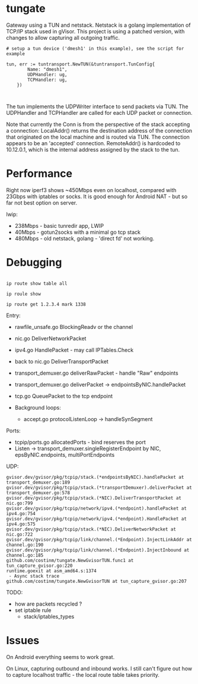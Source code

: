 # tungate

Gateway using a TUN and netstack. Netstack is a golang implementation of TCP/IP stack 
used in gVisor. This project is using a patched version, with changes to allow capturing
all outgoing traffic.

``` 
# setup a tun device ('dmesh1' in this example), see the script for example

tun, err := tuntransport.NewTUN(&tuntransport.TunConfig{
		Name: "dmesh1",
		UDPHandler: ug,
		TCPHandler: ug,
	})

 	

```

The tun implements the UDPWriter interface to send packets via TUN.
The UDPHandler and TCPHandler are called for each UDP packet or connection. 

Note that currently the Conn is from the perspective of the stack accepting a connection:
LocalAddr() returns the destination address of the connection that originated on the 
local machine and is routed via TUN. The connection appears to be an 'accepted' connection.
RemoteAddr() is hardcoded to 10.12.0.1, which is the internal address assigned by the stack 
to the tun.

# Performance

Right now iperf3 shows ~450Mbps even on localhost, compared with 23Gbps with iptables or 
socks. It is good enough for Android NAT - but so far not best option on server. 

lwip: 
- 238Mbps - basic tunredir app, LWIP
- 40Mbps - gotun2socks with a minimal go tcp stack
- 480Mbps - old netstack, golang - 'direct fd' not working.

# Debugging 

```

ip route show table all

ip roule show

ip route get 1.2.3.4 mark 1338
```

Entry: 
- rawfile_unsafe.go BlockingReadv or the channel
- nic.go DeliverNetworkPacket
- ipv4.go HandlePacket - may call IPTables.Check
- back to nic.go DeliverTransportPacket
- transport_demuxer.go deliverRawPacket - handle "Raw" endpoints
- transport_demuxer.go deliverPacket -> endpointsByNIC.handlePacket
- tcp.go QueuePacket to the tcp endpoint

- Background loops:
    - accept.go protocolListenLoop -> handleSynSegment
    
Ports:
- tcpip/ports.go allocatedPorts - bind reserves the port
- Listen -> transport_demuxer.singleRegisterEndpoint by NIC, epsByNIC.endpoints, multiPortEndpoints


UDP:
```
gvisor.dev/gvisor/pkg/tcpip/stack.(*endpointsByNIC).handlePacket at transport_demuxer.go:189
gvisor.dev/gvisor/pkg/tcpip/stack.(*transportDemuxer).deliverPacket at transport_demuxer.go:578
gvisor.dev/gvisor/pkg/tcpip/stack.(*NIC).DeliverTransportPacket at nic.go:799
gvisor.dev/gvisor/pkg/tcpip/network/ipv4.(*endpoint).handlePacket at ipv4.go:754
gvisor.dev/gvisor/pkg/tcpip/network/ipv4.(*endpoint).HandlePacket at ipv4.go:575
gvisor.dev/gvisor/pkg/tcpip/stack.(*NIC).DeliverNetworkPacket at nic.go:722
gvisor.dev/gvisor/pkg/tcpip/link/channel.(*Endpoint).InjectLinkAddr at channel.go:190
gvisor.dev/gvisor/pkg/tcpip/link/channel.(*Endpoint).InjectInbound at channel.go:185
github.com/costinm/tungate.NewGvisorTUN.func1 at tun_capture_gvisor.go:220
runtime.goexit at asm_amd64.s:1374
 - Async stack trace
github.com/costinm/tungate.NewGvisorTUN at tun_capture_gvisor.go:207

```

TODO:
- how are packets recycled ?
- set iptable rule
  - stack/iptables_types

# Issues

On Android everything seems to work great.

On Linux, capturing outbound and inbound works. I still can't figure out how to capture
localhost traffic - the local route table takes priority.
